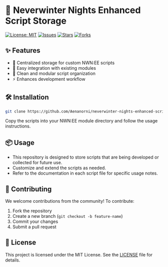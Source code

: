 
# 🚀 Neverwinter Nights Enhanced Script Storage

[![License: MIT](https://img.shields.io/badge/License-MIT-yellow.svg)](LICENSE)
[![Issues](https://img.shields.io/github/issues/Aenanorni/neverwinter-nights-enhanced-script-storage)](https://github.com/Aenanorni/neverwinter-nights-enhanced-script-storage/issues)
[![Stars](https://img.shields.io/github/stars/Aenanorni/neverwinter-nights-enhanced-script-storage?style=social)](https://github.com/Aenanorni/neverwinter-nights-enhanced-script-storage/stargazers)
[![Forks](https://img.shields.io/github/forks/Aenanorni/neverwinter-nights-enhanced-script-storage?style=social)](https://github.com/Aenanorni/neverwinter-nights-enhanced-script-storage/network/members)

## ✨ Features
- 📁 Centralized storage for custom NWN:EE scripts
- 🔌 Easy integration with existing modules
- 🧩 Clean and modular script organization
- ⚡ Enhances development workflow

## 🛠️ Installation
```bash
git clone https://github.com/Aenanorni/neverwinter-nights-enhanced-script-storage.git
```
Copy the scripts into your NWN:EE module directory and follow the usage instructions.

## 📦 Usage
- This repository is designed to store scripts that are being developed or collected for future use.
- Customize and extend the scripts as needed.
- Refer to the documentation in each script file for specific usage notes.

## 🤝 Contributing
We welcome contributions from the community! To contribute:
1. Fork the repository
2. Create a new branch (`git checkout -b feature-name`)
3. Commit your changes
4. Submit a pull request

## 📄 License
This project is licensed under the MIT License. See the [LICENSE](LICENSE) file for details.